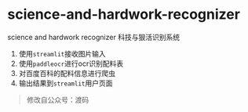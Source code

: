 # science-and-hardwork-recognizer
science and hardwork recognizer 科技与狠活识别系统

1. 使用`streamlit`接收图片输入
2. 使用`paddleocr`进行ocr识别配料表
3. 对百度百科的配料信息进行爬虫
4. 输出结果到`streamlit`用户页面

> 修改自公众号：渡码